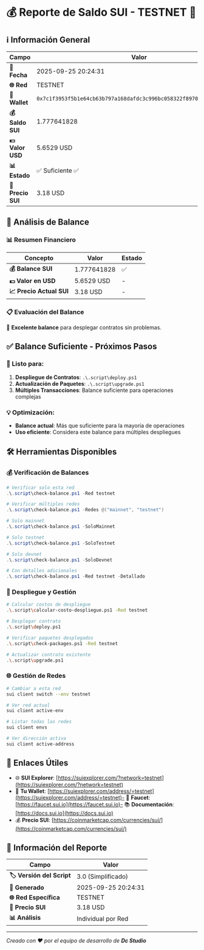 # 💰 Reporte de Saldo SUI - TESTNET 🧪

## ℹ️ Información General

| Campo | Valor |
|-------|-------|
| **📅 Fecha** | 2025-09-25 20:24:31 |
| **🌐 Red** | TESTNET |
| **👤 Wallet** | `0x7c1f3953f5b1e64cb63b797a168dafdc3c996bc058322f89701f2e2672e074cd` |
| **💰 Saldo SUI** | 1.777641828 |
| **💵 Valor USD** | 5.6529 USD |
| **📊 Estado** | ✅ Suficiente ✅ |
| **💱 Precio SUI** | 3.18 USD |

## 💸 Análisis de Balance

### 📊 Resumen Financiero

| Concepto | Valor | Estado |
|----------|-------|--------|
| **💰 Balance SUI** | 1.777641828 | ✅ |
| **💵 Valor en USD** | 5.6529 USD | - |
| **📈 Precio Actual SUI** | 3.18 USD | - |

### 📋 Evaluación del Balance

🎉 **Excelente balance** para desplegar contratos sin problemas.

## ✅ Balance Suficiente - Próximos Pasos

### 🚀 Listo para:
1. **Despliegue de Contratos**: `.\.script\deploy.ps1`
2. **Actualización de Paquetes**: `.\.script\upgrade.ps1`
3. **Múltiples Transacciones**: Balance suficiente para operaciones complejas

### 💡 Optimización:
- **Balance actual**: Más que suficiente para la mayoría de operaciones
- **Uso eficiente**: Considera este balance para múltiples despliegues

## 🛠️ Herramientas Disponibles

### 💰 Verificación de Balances
```powershell
# Verificar solo esta red
.\.script\check-balance.ps1 -Red testnet

# Verificar múltiples redes
.\.script\check-balance.ps1 -Redes @("mainnet", "testnet")

# Solo mainnet
.\.script\check-balance.ps1 -SoloMainnet

# Solo testnet  
.\.script\check-balance.ps1 -SoloTestnet

# Solo devnet
.\.script\check-balance.ps1 -SoloDevnet

# Con detalles adicionales
.\.script\check-balance.ps1 -Red testnet -Detallado
```

### 🚀 Despliegue y Gestión
```bash
# Calcular costos de despliegue
.\.script\calcular-costo-despliegue.ps1 -Red testnet

# Desplegar contrato
.\.script\deploy.ps1

# Verificar paquetes desplegados
.\.script\check-packages.ps1 -Red testnet

# Actualizar contrato existente
.\.script\upgrade.ps1
```

### 🌐 Gestión de Redes
```bash
# Cambiar a esta red
sui client switch --env testnet

# Ver red actual
sui client active-env

# Listar todas las redes
sui client envs

# Ver dirección activa
sui client active-address
```

## 🔗 Enlaces Útiles

- 🌐 **SUI Explorer**: [https://suiexplorer.com/?network=testnet](https://suiexplorer.com/?network=testnet)
- 👤 **Tu Wallet**: [https://suiexplorer.com/address/=testnet](https://suiexplorer.com/address/=testnet)- 🚰 **Faucet**: [https://faucet.sui.io](https://faucet.sui.io)- 📚 **Documentación**: [https://docs.sui.io](https://docs.sui.io)
- 💰 **Precio SUI**: [https://coinmarketcap.com/currencies/sui/](https://coinmarketcap.com/currencies/sui/)

## 📄 Información del Reporte

| Campo | Valor |
|-------|-------|
| **🏷️ Versión del Script** | 3.0 (Simplificado) |
| **📅 Generado** | 2025-09-25 20:24:31 |
| **🌐 Red Específica** | TESTNET |
| **💱 Precio SUI** | 3.18 USD |
| **📊 Análisis** | Individual por Red |

---

*Creado con ❤️ por el equipo de desarrollo de **Dc Studio***
